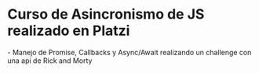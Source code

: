 <h1>Curso de Asincronismo de JS realizado en Platzi</h1>
- Manejo de Promise, Callbacks y Async/Await realizando un challenge con una api de Rick and Morty
